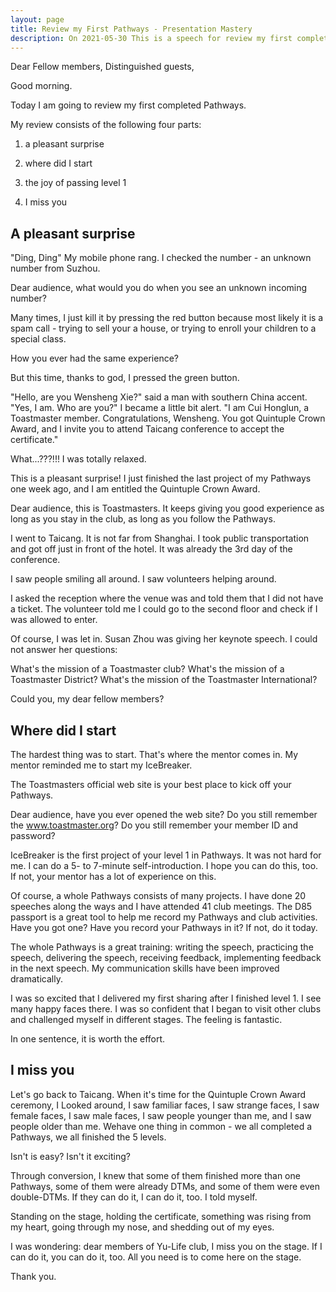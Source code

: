 ```yaml
---
layout: page
title: Review my First Pathways - Presentation Mastery
description: On 2021-05-30 This is a speech for review my first completed Pathways.
---
```



Dear Fellow members,
Distinguished guests,

Good morning.

Today I am going to review my first completed Pathways.

My review consists of the following four parts:

1. a pleasant surprise

2. where did I start

3. the joy of passing level 1

4. I miss you

## A pleasant surprise

"Ding, Ding"
My mobile phone rang. I checked the number - an unknown number from Suzhou.

Dear audience, what would you do when you see an unknown incoming number?

Many times, I just kill it by pressing the red button because most likely
it is a spam call - trying to sell your a house, or trying to enroll your
children to a special class.

How you ever had the same experience?

But this time, thanks to god, I pressed the green button.

"Hello, are you Wensheng Xie?" said a man with southern China accent.
"Yes, I am. Who are you?" I became a little bit alert.
"I am Cui Honglun, a Toastmaster member. Congratulations, Wensheng. You
 got Quintuple Crown Award, and I invite you to attend Taicang conference
to accept the certificate."

What...???!!! I was totally relaxed.

This is a pleasant surprise! I just finished the last project of my Pathways
one week ago, and I am entitled the Quintuple Crown Award.

Dear audience, this is Toastmasters. It keeps giving you good experience
as long as you stay in the club, as long as you follow the Pathways.

I went to Taicang. It is not far from Shanghai. I took public transportation
and got off just in front of the hotel. It was already the 3rd day of the
conference.

I saw people smiling all around. I saw volunteers helping around.

I asked the reception where the venue was and told them that I did not have
a ticket. The volunteer told me I could go to the second floor and check if
I was allowed to enter.

Of course, I was let in. Susan Zhou was giving her keynote speech. I could
not answer her questions:

What's the mission of a Toastmaster club?
What's the mission of a Toastmaster District?
What's the mission of the Toastmaster International?

Could you, my dear fellow members?

## Where did I start

The hardest thing was to start. That's where the mentor comes in. My mentor
reminded me to start my IceBreaker.

The Toastmasters official web site is your best place to kick off your
Pathways.

Dear audience, have you ever opened the web site? Do you still remember the
www.toastmaster.org? Do you still remember your member ID and password?

IceBreaker is the first project of your level 1 in Pathways. It was not hard
for me. I can do a 5- to 7-minute self-introduction. I hope you can do this,
too. If not, your mentor has a lot of experience on this.

Of course, a whole Pathways consists of many projects. I have done 20 speeches
along the ways and I have attended 41 club meetings. The D85 passport is a
great tool to help me record my Pathways and club activities. Have you got one?
Have you record your Pathways in it? If not, do it today.

The whole Pathways is a great training:
writing the speech, practicing the speech, delivering the speech, receiving
feedback, implementing feedback in the next speech. My communication skills
have been improved dramatically.

I was so excited that I delivered my first sharing after I finished level 1.
I see many happy faces there. I was so confident that I began to visit other
clubs and challenged myself in different stages. The feeling is fantastic.

In one sentence, it is worth the effort.

## I miss you

Let's go back to Taicang. When it's time for the Quintuple Crown Award
ceremony, I Looked around, I saw familiar faces, I saw strange faces, I saw
female faces, I saw male faces, I saw people younger than me, and I saw
people older than me. Wehave one thing in common - we all completed a
Pathways, we all finished the 5 levels.

Isn't is easy? Isn't it exciting?

Through conversion, I knew that some of them finished more than one Pathways,
some of them were already DTMs, and some of them were even double-DTMs. If
they can do it, I can do it, too. I told myself.

Standing on the stage, holding the certificate, something was rising from
my heart, going through my nose, and shedding out of my eyes.

I was wondering:
dear members of Yu-Life club, I miss you on the stage.
If I can do it, you can do it, too.
All you need is to come here on the stage.

Thank you.